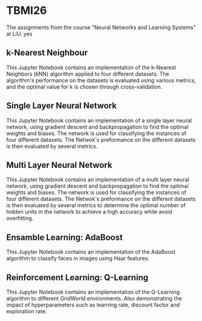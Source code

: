 # TBMI26
The assignments from the course "Neural Networks and Learning Systems" at LiU. yes

## k-Nearest Neighbour
This Jupyter Notebook contains an implementation of the k-Nearest Neighbors (kNN) algorithm applied to four different datasets. The algorithm's performance on the datasets is evaluated using various metrics, and the optimal value for k is chosen through cross-validation.

## Single Layer Neural Network
This Jupyter Notebook contains an implementation of a single layer neural network, using gradient descent and backpropagation to find the optimal weights and biases. The network is used for classifying the instances of four different datasets. The Netwok's preformance on the different datasets is then evaluated by several metrics.

## Multi Layer Neural Network
This Jupyter Notebook contains an implementation of a multi layer neural network, using gradient descent and backpropagation to find the optimal weights and biases. The network is used for classifying the instances of four different datasets. The Netwok's preformance on the different datasets is then evaluated by several metrics to determine the optimal number of hidden units in the network to achieve a high accuracy while avoid overfitting. 

## Ensamble Learning: AdaBoost
This Jupyter Notebook contains an implementation of the AdaBoost algorithm to classify faces in images using Haar features.

## Reinforcement Learning: Q-Learning
This Jupyter Notebook contains an implementation of the Q-Learning algorithm to different GridWorld environments. Also demonstrating the impact of hyperparameters such as learning rate, discount factor and exploration rate. 
